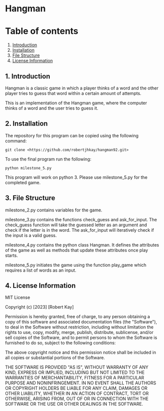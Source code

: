# Hangman

# Table of contents
1. [Introduction](#introduction)
2. [Installation](#section2)
3. [File Structure](#section3)
4. [License Information](#section4)

## 1. Introduction <a name="introduction"></a>
Hangman is a classic game in which a player thinks of a word and the other player tries to guess that word within a certain amount of attempts.

This is an implementation of the Hangman game, where the computer thinks of a word and the user tries to guess it. 

## 2. Installation <a name="section2"></a>
The repository for this program can be copied using the following command:

```
git clone <https://github.com/robertjhkay/hangman92.git>

```

To use the final program run the following:

```
python milestone_5.py
```
This program will work on python 3. Please use milestone_5.py for the completed game.


## 3. File Structure <a name="section3"></a>
milestone_2.py contains variables for the game.

milestone_3.py contains the functions check_guess and ask_for_input. The check_guess function will take the guessed letter as an argument and check if the letter is in the word. The ask_for_input will iteratively check if the input is a valid guess.

milestone_4.py contains the python class Hangman. It defines the attributes of the game as well as methods that update these attributes once play starts.

milestone_5.py initiates the game using the function play_game which requires a list of words as an input.

## 4. License Information <a name="section4"></a>
MIT License

Copyright (c) [2023] [Robert Kay]

Permission is hereby granted, free of charge, to any person obtaining a copy of this software and associated documentation files (the "Software"), to deal in the Software without restriction, including without limitation the rights to use, copy, modify, merge, publish, distribute, sublicense, and/or sell copies of the Software, and to permit persons to whom the Software is furnished to do so, subject to  the following conditions:

The above copyright notice and this permission notice shall be included in all copies or substantial portions of the Software.

THE SOFTWARE IS PROVIDED "AS IS", WITHOUT WARRANTY OF ANY KIND, EXPRESS OR IMPLIED, INCLUDING BUT NOT LIMITED TO THE WARRANTIES OF MERCHANTABILITY, FITNESS FOR A PARTICULAR PURPOSE AND NONINFRINGEMENT. IN NO EVENT SHALL THE AUTHORS OR COPYRIGHT HOLDERS BE LIABLE FOR ANY CLAIM, DAMAGES OR OTHER LIABILITY, WHETHER IN AN ACTION OF CONTRACT, TORT OR OTHERWISE, ARISING FROM, OUT OF OR IN CONNECTION WITH THE SOFTWARE OR THE USE OR OTHER DEALINGS IN THE SOFTWARE.